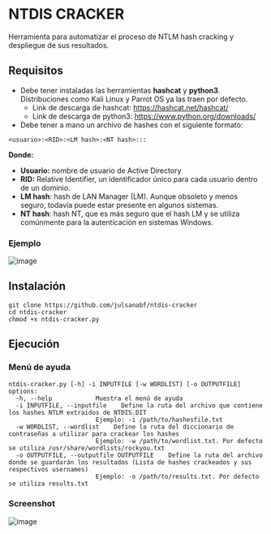 # NTDIS CRACKER
Herramienta para automatizar el proceso de NTLM hash cracking y despliegue de sus resultados.
## Requisitos
- Debe tener instaladas las herramientas **hashcat** y **python3**. Distribuciones como Kali Linux y Parrot OS ya las traen por defecto.
    - Link de descarga de hashcat: https://hashcat.net/hashcat/
    - Link de descarga de python3: https://www.python.org/downloads/
- Debe tener a mano un archivo de hashes con el siguiente formato:
```
<usuario>:<RID>:<LM hash>:<NT hash>:::
```
**Donde:**
- **Usuario:** nombre de usuario de Active Directory
- **RID:** Relative Identifier, un identificador único para cada usuario dentro de un dominio.
- **LM hash**: hash de LAN Manager (LM). Aunque obsoleto y menos seguro, todavía puede estar presente en algunos sistemas.
- **NT hash**: hash NT, que es más seguro que el hash LM y se utiliza comúnmente para la autenticación en sistemas Windows.

### Ejemplo
![image](https://github.com/user-attachments/assets/f8562174-cb7e-4e4d-a2c1-47d26014411c)

## Instalación
```
git clone https://github.com/julsanabf/ntdis-cracker
cd ntdis-cracker
chmod +x ntdis-cracker.py
```
## Ejecución
### Menú de ayuda
```
ntdis-cracker.py [-h] -i INPUTFILE [-w WORDLIST] [-o OUTPUTFILE]
options:
  -h, --help            Muestra el menú de ayuda
  -i INPUTFILE, --inputfile    Define la ruta del archivo que contiene los hashes NTLM extraídos de NTDIS.DIT
                        Ejemplo: -i /path/to/hashesfile.txt
  -w WORDLIST, --wordlist    Define la ruta del diccionario de contraseñas a utilizar para crackear los hashes
                        Ejemplo: -w /path/to/wordlist.txt. Por defecto se utiliza /usr/share/wordlists/rockyou.txt
  -o OUTPUTFILE, --outputfile OUTPUTFILE    Define la ruta del archivo donde se guardarán los resultados (Lista de hashes crackeados y sus respectivos usernames)
                        Ejemplo: -o /path/to/results.txt. Por defecto se utiliza results.txt
```
### Screenshot
![image](https://github.com/user-attachments/assets/dc26ba06-4c31-4db8-b970-1ef99147df5b)
